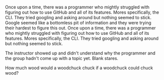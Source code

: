 Once upon a time, there was a programmer who mightly struggled with figuring out how to use GitHub and all of its features. Mores specifically, the CLI. They tried googling and asking around but nothing seemed to stick. Google seemed like a bottomless pit of information and they were trying their hardest to figure this out.
Once upon a time, there was a programmer who mightly struggled with figuring out how to use GitHub and all of its features. Mores specifically, the CLI. They tried googling and asking around but nothing seemed to stick.






The instructor showed up and didn't understand why the programmer and the group hadn't come up with a topic yet. Blank stares.

How much wood would a woodchuck chuck if a woodchuck could chuck wood?

